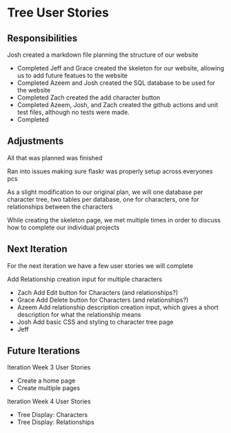 # Tree User Stories

Responsibilities
-----------------------

Josh created a markdown file planning the structure of our website
 - Completed
Jeff and Grace created the skeleton for our website, allowing us to add future featues to the website
 - Completed
Azeem and Josh created the SQL database to be used for the website
 - Completed
Zach created the add character button
 - Completed
Azeem, Josh, and Zach created the github actions and unit test files, although no tests were made.
 - Completed


Adjustments
------------------------
All that was planned was finished

Ran into issues making sure flaskr was properly setup across everyones pcs

As a slight modification to our original plan, we will one database per character tree, two tables per database, one for characters, one for relationships between the characters

While creating the skeleton page, we met multiple times in order to discuss how to complete our individual projects


Next Iteration
------------------------
For the next iteration we have a few user stories we will complete

Add Relationship creation input for multiple characters
 - Zach
Add Edit button for Characters (and relationships?)
 - Grace
Add Delete button for Characters (and relationships?)
 - Azeem
Add relationship description creation input, which gives a short description for what the relationship means
 - Josh
Add basic CSS and styling to character tree page
 - Jeff


Future Iterations
-----------------------
Iteration Week 3 User Stories
 - Create a home page
 - Create multiple pages

Iteration Week 4 User Stories
 - Tree Display: Characters
 - Tree Display: Relationships
 



